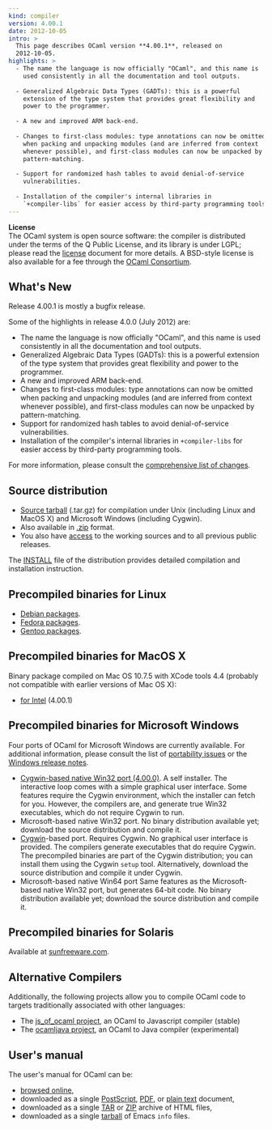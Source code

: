 ```yaml
---
kind: compiler
version: 4.00.1
date: 2012-10-05
intro: >
  This page describes OCaml version **4.00.1**, released on
  2012-10-05.
highlights: >
  - The name the language is now officially "OCaml", and this name is
    used consistently in all the documentation and tool outputs.
  
  - Generalized Algebraic Data Types (GADTs): this is a powerful
    extension of the type system that provides great flexibility and
    power to the programmer.
  
  - A new and improved ARM back-end.
  
  - Changes to first-class modules: type annotations can now be omitted
    when packing and unpacking modules (and are inferred from context
    whenever possible), and first-class modules can now be unpacked by
    pattern-matching.
  
  - Support for randomized hash tables to avoid denial-of-service
    vulnerabilities.
  
  - Installation of the compiler's internal libraries in
    `+compiler-libs` for easier access by third-party programming tools.
---
```


**License**<br />
 The OCaml system is open source software: the compiler is distributed
under the terms of the Q Public License, and its library is under LGPL;
please read the [license](https://v2.ocaml.org/docs/license.html) document for more details. A
BSD-style license is also available for a fee through the [OCaml
Consortium](https://v2.ocaml.org/consortium/).

## What's New
Release 4.00.1 is mostly a bugfix release.

Some of the highlights in release 4.0.0 (July 2012) are:

* The name the language is now officially "OCaml", and this name is
 used consistently in all the documentation and tool outputs.
* Generalized Algebraic Data Types (GADTs): this is a powerful
 extension of the type system that provides great flexibility and
 power to the programmer.
* A new and improved ARM back-end.
* Changes to first-class modules: type annotations can now be omitted
 when packing and unpacking modules (and are inferred from context
 whenever possible), and first-class modules can now be unpacked by
 pattern-matching.
* Support for randomized hash tables to avoid denial-of-service
 vulnerabilities.
* Installation of the compiler's internal libraries in
 `+compiler-libs` for easier access by third-party programming tools.

For more information, please consult the [comprehensive list of
changes](https://v2.ocaml.org/releases/4.00/notes/Changes).

## Source distribution
* [Source
 tarball](https://github.com/ocaml/ocaml/archive/4.00.1.tar.gz)
 (.tar.gz) for compilation under Unix (including Linux and MacOS X)
 and Microsoft Windows (including Cygwin).
* Also available in
 [.zip](https://github.com/ocaml/ocaml/archive/4.00.1.zip)
 format.
* You also have [access](https://v2.ocaml.org/releases/index.html) to the working
 sources and to all previous public releases.

The [INSTALL](https://v2.ocaml.org/releases/4.00/notes/INSTALL)
file of the distribution provides detailed compilation and installation
instruction.

## Precompiled binaries for Linux
* [Debian packages](http://packages.debian.org/ocaml).
* [Fedora packages](https://web.archive.org/web/20151006225922/https://admin.fedoraproject.org/pkgdb/package/ocaml/).
* [Gentoo packages](http://packages.gentoo.org/packages/?category=dev-lang;name=ocaml).

## Precompiled binaries for MacOS X
Binary package compiled on Mac OS 10.7.5 with XCode tools 4.4 (probably
not compatible with earlier versions of Mac OS X):

* [for Intel](https://caml.inria.fr/pub/distrib/ocaml-4.00/ocaml-4.00.1-intel.dmg) (4.00.1)

## Precompiled binaries for Microsoft Windows
Four ports of OCaml for Microsoft Windows are currently available. For
additional information, please consult the list of [portability
issues](http://caml.inria.fr/ocaml/portability.en.html) or the [Windows
release
notes](https://v2.ocaml.org/releases/4.00/notes/README.win32).

* [Cygwin-based native Win32 port
 (4.00.0)](https://web.archive.org/web/20121026002210/http://protz.github.com/ocaml-installer/). A self
 installer. The interactive loop comes with a simple graphical user
 interface. Some features require the Cygwin environment, which the
 installer can fetch for you. However, the compilers are, and
 generate true Win32 executables, which do not require Cygwin to run.
* Microsoft-based native Win32 port. No binary distribution available
 yet; download the source distribution and compile it.
* [Cygwin](http://cygwin.com/)-based port. Requires Cygwin. No
 graphical user interface is provided. The compilers generate
 executables that do require Cygwin. The precompiled binaries are
 part of the Cygwin distribution; you can install them using the
 Cygwin `setup` tool. Alternatively, download the source distribution
 and compile it under Cygwin.
* Microsoft-based native Win64 port Same features as the
 Microsoft-based native Win32 port, but generates 64-bit code. No
 binary distribution available yet; download the source distribution
 and compile it.

## Precompiled binaries for Solaris
Available at [sunfreeware.com](http://sunfreeware.com/).

## Alternative Compilers
Additionally, the following projects allow you to compile OCaml code to
targets traditionally associated with other languages:

* The [js_of_ocaml project](http://ocsigen.org/js_of_ocaml/), an
 OCaml to Javascript compiler (stable)
* The [ocamljava project](http://cafesterol.x9c.fr/), an OCaml to Java
 compiler (experimental)

## User's manual
The user's manual for OCaml can be:

* [browsed
 online](https://v2.ocaml.org/releases/4.00/htmlman/index.html),
* downloaded as a single
 [PostScript](https://v2.ocaml.org/releases/4.00/ocaml-4.00-refman.ps.gz),
 [PDF](https://v2.ocaml.org/releases/4.00/ocaml-4.00-refman.pdf),
 or [plain
 text](https://v2.ocaml.org/releases/4.00/ocaml-4.00-refman.txt)
 document,
* downloaded as a single
 [TAR](https://v2.ocaml.org/releases/4.00/ocaml-4.00-refman-html.tar.gz)
 or
 [ZIP](https://v2.ocaml.org/releases/4.00/ocaml-4.00-refman-html.zip)
 archive of HTML files,
* downloaded as a single
 [tarball](https://v2.ocaml.org/releases/4.00/ocaml-4.00-refman.info.tar.gz)
 of Emacs `info` files.
